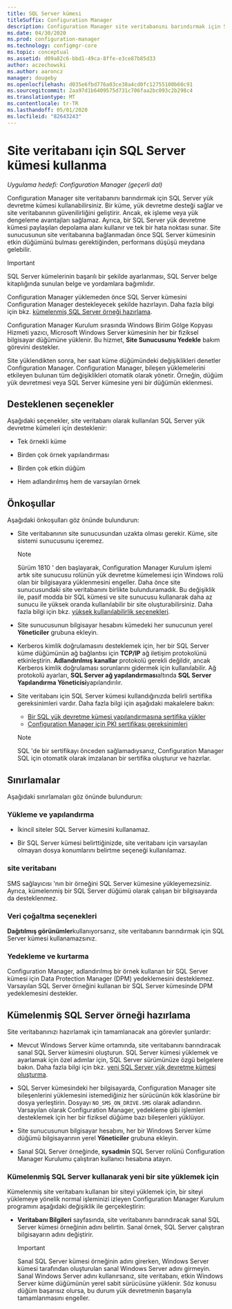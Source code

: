 ```yaml
---
title: SQL Server kümesi
titleSuffix: Configuration Manager
description: Configuration Manager site veritabanını barındırmak için SQL Server kümesi kullanma
ms.date: 04/30/2020
ms.prod: configuration-manager
ms.technology: configmgr-core
ms.topic: conceptual
ms.assetid: d09a82c6-bbd1-49ca-8ffe-e3ce87b85d33
author: aczechowski
ms.author: aaroncz
manager: dougeby
ms.openlocfilehash: d035e6fbd776a03ce38a4cd0fc12755100b60c91
ms.sourcegitcommit: 2aa97d1b6409575d731c706faa2bc093c2b298c4
ms.translationtype: MT
ms.contentlocale: tr-TR
ms.lasthandoff: 05/01/2020
ms.locfileid: "82643243"
---
```

# <a name="use-a-sql-server-cluster-for-the-site-database"></a>Site veritabanı için SQL Server kümesi kullanma

*Uygulama hedefi: Configuration Manager (geçerli dal)*

Configuration Manager site veritabanını barındırmak için SQL Server yük devretme kümesi kullanabilirsiniz. Bir küme, yük devretme desteği sağlar ve site veritabanının güvenilirliğini geliştirir. Ancak, ek işleme veya yük dengeleme avantajları sağlamaz. Ayrıca, bir SQL Server yük devretme kümesi paylaşılan depolama alanı kullanır ve tek bir hata noktası sunar. Site sunucusunun site veritabanına bağlanmadan önce SQL Server kümesinin etkin düğümünü bulması gerektiğinden, performans düşüşü meydana gelebilir.  

> [!IMPORTANT]  
> SQL Server kümelerinin başarılı bir şekilde ayarlanması, SQL Server belge kitaplığında sunulan belge ve yordamlara bağımlıdır.  


Configuration Manager yüklemeden önce SQL Server kümesini Configuration Manager destekleyecek şekilde hazırlayın. Daha fazla bilgi için bkz. [kümelenmiş SQL Server örneği hazırlama](#bkmk_prepare).

Configuration Manager Kurulum sırasında Windows Birim Gölge Kopyası Hizmeti yazıcı, Microsoft Windows Server kümesinin her bir fiziksel bilgisayar düğümüne yüklenir. Bu hizmet, **Site Sunucusunu Yedekle** bakım görevini destekler.  

Site yüklendikten sonra, her saat küme düğümündeki değişiklikleri denetler Configuration Manager. Configuration Manager, bileşen yüklemelerini etkileyen bulunan tüm değişiklikleri otomatik olarak yönetir. Örneğin, düğüm yük devretmesi veya SQL Server kümesine yeni bir düğümün eklenmesi.  



## <a name="supported-options"></a>Desteklenen seçenekler

Aşağıdaki seçenekler, site veritabanı olarak kullanılan SQL Server yük devretme kümeleri için desteklenir:

- Tek örnekli küme  

- Birden çok örnek yapılandırması  

- Birden çok etkin düğüm  

- Hem adlandırılmış hem de varsayılan örnek  



## <a name="prerequisites"></a>Önkoşullar

Aşağıdaki önkoşulları göz önünde bulundurun:  

- Site veritabanının site sunucusundan uzakta olması gerekir. Küme, site sistemi sunucusunu içeremez.  

    > [!Note]  
    > Sürüm 1810 ' den başlayarak, Configuration Manager Kurulum işlemi artık site sunucusu rolünün yük devretme kümelemesi için Windows rolü olan bir bilgisayara yüklenmesini engeller. Daha önce site sunucusundaki site veritabanını birlikte bulunduramadık. Bu değişiklik ile, pasif modda bir SQL kümesi ve site sunucusu kullanarak daha az sunucu ile yüksek oranda kullanılabilir bir site oluşturabilirsiniz. Daha fazla bilgi için bkz. [yüksek kullanılabilirlik seçenekleri](high-availability-options.md). <!--3607761, fka 1359132-->  

- Site sunucusunun bilgisayar hesabını kümedeki her sunucunun yerel **Yöneticiler** grubuna ekleyin.  

- Kerberos kimlik doğrulamasını desteklemek için, her bir SQL Server küme düğümünün ağ bağlantısı için **TCP/IP** ağ iletişim protokolünü etkinleştirin. **Adlandırılmış kanallar** protokolü gerekli değildir, ancak Kerberos kimlik doğrulaması sorunlarını gidermek için kullanılabilir. Ağ protokolü ayarları, **SQL Server ağ yapılandırması**altında **SQL Server Yapılandırma Yöneticisi**yapılandırılır.  

- Site veritabanı için SQL Server kümesi kullandığınızda belirli sertifika gereksinimleri vardır. Daha fazla bilgi için aşağıdaki makalelere bakın:
  - [Bir SQL yük devretme kümesi yapılandırmasına sertifika yükler](https://docs.microsoft.com/sql/database-engine/configure-windows/manage-certificates?view=sql-server-ver15#provision-failover-cluster-cert)
  - [Configuration Manager için PKI sertifikası gereksinimleri](../../../plan-design/network/pki-certificate-requirements.md#BKMK_PKIcertificates_for_servers)

  > [!NOTE]
  > SQL 'de bir sertifikayı önceden sağlamadıysanız, Configuration Manager SQL için otomatik olarak imzalanan bir sertifika oluşturur ve hazırlar.<!-- 7099499 -->

## <a name="limitations"></a>Sınırlamalar

Aşağıdaki sınırlamaları göz önünde bulundurun:  


### <a name="installation-and-configuration"></a>Yükleme ve yapılandırma

- İkincil siteler SQL Server kümesini kullanamaz.  

- Bir SQL Server kümesi belirttiğinizde, site veritabanı için varsayılan olmayan dosya konumlarını belirtme seçeneği kullanılamaz.  


### <a name="sms-provider"></a>site veritabanı

SMS sağlayıcısı 'nın bir örneğini SQL Server kümesine yükleyemezsiniz. Ayrıca, kümelenmiş bir SQL Server düğümü olarak çalışan bir bilgisayarda da desteklenmez.  


### <a name="data-replication-options"></a>Veri çoğaltma seçenekleri

**Dağıtılmış görünümler**kullanıyorsanız, site veritabanını barındırmak için SQL Server kümesi kullanamazsınız.  


### <a name="backup-and-recovery"></a>Yedekleme ve kurtarma

Configuration Manager, adlandırılmış bir örnek kullanan bir SQL Server kümesi için Data Protection Manager (DPM) yedeklemesini desteklemez. Varsayılan SQL Server örneğini kullanan bir SQL Server kümesinde DPM yedeklemesini destekler.  



## <a name="prepare-a-clustered-sql-server-instance"></a><a name="bkmk_prepare"></a>Kümelenmiş SQL Server örneği hazırlama  

Site veritabanınızı hazırlamak için tamamlanacak ana görevler şunlardır:

- Mevcut Windows Server küme ortamında, site veritabanını barındıracak sanal SQL Server kümesini oluşturun. SQL Server kümesi yüklemek ve ayarlamak için özel adımlar için, SQL Server sürümünüze özgü belgelere bakın. Daha fazla bilgi için bkz. [yeni SQL Server yük devretme kümesi oluşturma](https://docs.microsoft.com/sql/sql-server/failover-clusters/install/create-a-new-sql-server-failover-cluster-setup?view=sql-server-2017).  

- SQL Server kümesindeki her bilgisayarda, Configuration Manager site bileşenlerini yüklemesini istemediğiniz her sürücünün kök klasörüne bir dosya yerleştirin. Dosyayı `NO_SMS_ON_DRIVE.SMS` olarak adlandırın. Varsayılan olarak Configuration Manager, yedekleme gibi işlemleri desteklemek için her bir fiziksel düğüme bazı bileşenleri yüklüyor.  

- Site sunucusunun bilgisayar hesabını, her bir Windows Server küme düğümü bilgisayarının yerel **Yöneticiler** grubuna ekleyin.  

- Sanal SQL Server örneğinde, **sysadmin** SQL Server rolünü Configuration Manager Kurulumu çalıştıran kullanıcı hesabına atayın.  


### <a name="to-install-a-new-site-using-a-clustered-sql-server"></a>Kümelenmiş SQL Server kullanarak yeni bir site yüklemek için  

Kümelenmiş site veritabanı kullanan bir siteyi yüklemek için, bir siteyi yüklemeye yönelik normal işleminizi izleyen Configuration Manager Kurulum programını aşağıdaki değişiklik ile gerçekleştirin:  

- **Veritabanı Bilgileri** sayfasında, site veritabanını barındıracak sanal SQL Server kümesi örneğinin adını belirtin. Sanal örnek, SQL Server çalıştıran bilgisayarın adını değiştirir.  

    > [!IMPORTANT]  
    > Sanal SQL Server kümesi örneğinin adını girerken, Windows Server kümesi tarafından oluşturulan sanal Windows Server adını girmeyin. Sanal Windows Server adını kullanırsanız, site veritabanı, etkin Windows Server küme düğümünün yerel sabit sürücüsüne yüklenir. Söz konusu düğüm başarısız olursa, bu durum yük devretmenin başarıyla tamamlanmasını engeller.  
